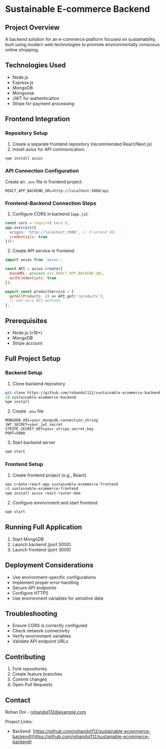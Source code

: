 # Sustainable E-commerce Backend

## Project Overview
A backend solution for an e-commerce platform focused on sustainability, built using modern web technologies to promote environmentally conscious online shopping.

## Technologies Used
- Node.js
- Express.js
- MongoDB
- Mongoose
- JWT for authentication
- Stripe for payment processing

## Frontend Integration

### Repository Setup
1. Create a separate frontend repository (recommended React/Next.js)
2. Install axios for API communication:
```bash
npm install axios
```

### API Connection Configuration
Create an `.env` file in frontend project:
```
REACT_APP_BACKEND_URL=http://localhost:5000/api
```

### Frontend-Backend Connection Steps
1. Configure CORS in backend (`app.js`):
```javascript
const cors = require('cors');
app.use(cors({
  origin: 'http://localhost:3000', // Frontend URL
  credentials: true
}));
```

2. Create API service in frontend:
```javascript
import axios from 'axios';

const API = axios.create({
  baseURL: process.env.REACT_APP_BACKEND_URL,
  withCredentials: true
});

export const productService = {
  getAllProducts: () => API.get('/products'),
  // Add more API methods
};
```

## Prerequisites
- Node.js (v16+)
- MongoDB
- Stripe account

## Full Project Setup

### Backend Setup
1. Clone backend repository
```bash
git clone https://github.com/rohandol112/sustainable-ecommerce-backend.git
cd sustainable-ecommerce-backend
npm install
```

2. Create `.env` file
```
MONGODB_URI=your_mongodb_connection_string
JWT_SECRET=your_jwt_secret
STRIPE_SECRET_KEY=your_stripe_secret_key
PORT=5000
```

3. Start backend server
```bash
npm start
```

### Frontend Setup
1. Create frontend project (e.g., React)
```bash
npx create-react-app sustainable-ecommerce-frontend
cd sustainable-ecommerce-frontend
npm install axios react-router-dom
```

2. Configure environment and start frontend
```bash
npm start
```

## Running Full Application
1. Start MongoDB
2. Launch backend (port 5000)
3. Launch frontend (port 3000)

## Deployment Considerations
- Use environment-specific configurations
- Implement proper error handling
- Secure API endpoints
- Configure HTTPS
- Use environment variables for sensitive data

## Troubleshooting
- Ensure CORS is correctly configured
- Check network connectivity
- Verify environment variables
- Validate API endpoint URLs

## Contributing
1. Fork repositories
2. Create feature branches
3. Commit changes
4. Open Pull Requests

## Contact
Rohan Dol - rohandol112@example.com

Project Links:
- Backend: [https://github.com/rohandol112/sustainable-ecommerce-backend](https://github.com/rohandol112/sustainable-ecommerce-backend)
